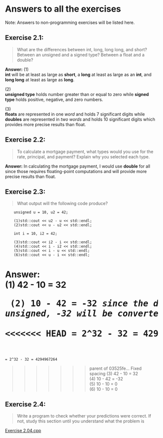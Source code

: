 # Answers to all the exercises
Note: Answers to non-programming exercises will be listed here.

## Exercise 2.1:
> What are the differences between int, long, long long,
  and short? Between an unsigned and a signed type? Between a float and
  a double?

**Answer:**
(1) <br> 
**int** will be at least as large as **short**, a **long** at
least as large as an **int**, and **long long** at least as large as **long**. 

(2) <br> 
**unsigned type** holds number greater than or equal to zero while **signed type** holds
positive, negative, and zero numbers.

(3) <br>
**floats** are represented in one *word* and holds 7 significant digits
while **doubles** are represented in *two words* and holds 10 significant digits which provides more
precise results than float.

## Exercise 2.2: 
> To calculate a mortgage payment, what types would you use
  for the rate, principal, and payment? Explain why you selected each type.

**Answer:** In calculating the mortgage payment, I would use **double** for all since 
those requires floating-point computations and will provide more precise results than float.

## Exercise 2.3:
> What output will the following code produce?
```
	unsigned u = 10, u2 = 42;

	(1)std::cout << u2 - u << std::endl;
	(2)std::cout << u - u2 << std::endl;

	int i = 10, i2 = 42;

	(3)std::cout << i2 - i << std::endl;
	(4)std::cout << i - i2 << std::endl;
	(5)std::cout << i - u << std::endl;
	(6)std::cout << u - i << std::endl;
```

**Answer:**  
	(1) 42 - 10 = 32
	<pre>
	(2) 10 - 42 = -32 *since the data type is unsigned, -32 will be converted to unsigned*  
<<<<<<< HEAD
	    = 2^32 - 32 = 4294967264  
	</pre>
=======
	= 2^32 - 32 = 4294967264  
>>>>>>> parent of 03525fe... Fixed spacing
	(3) 42 - 10 = 32  
	(4) 10 - 42 = -32  
	(5) 10 - 10 = 0  
	(6) 10 - 10 = 0  

## Exercise 2.4: 
> Write a program to check whether your predictions were
  correct. If not, study this section until you understand what the problem is

[Exercise 2.04.cpp](2.04.cpp)


